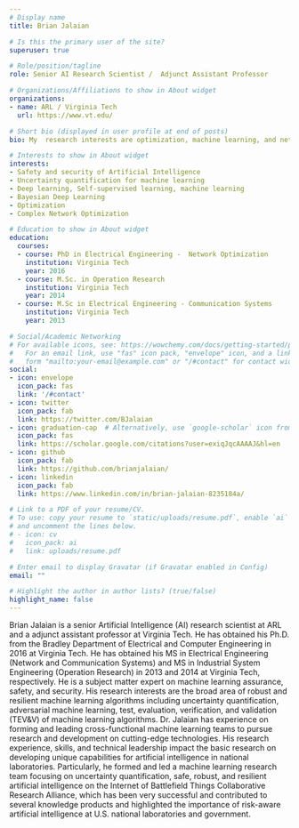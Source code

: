 ```yaml
---
# Display name
title: Brian Jalaian

# Is this the primary user of the site?
superuser: true

# Role/position/tagline
role: Senior AI Research Scientist /  Adjunct Assistant Professor

# Organizations/Affiliations to show in About widget
organizations:
- name: ARL / Virginia Tech
  url: https://www.vt.edu/

# Short bio (displayed in user profile at end of posts)
bio: My  research interests are optimization, machine learning, and network science. In particular, I am interested in modeling predictive uncertainty in machine learning models, adversarial machine learning, network optimization and optimal decision making under uncertainty.

# Interests to show in About widget
interests:
- Safety and security of Artificial Intelligence
- Uncertainty quantification for machine learning
- Deep learning, Self-supervised learning, machine learning
- Bayesian Deep Learning
- Optimization
- Complex Network Optimization

# Education to show in About widget
education:
  courses:
  - course: PhD in Electrical Engineering -  Network Optimization
    institution: Virginia Tech
    year: 2016
  - course: M.Sc. in Operation Research
    institution: Virginia Tech
    year: 2014
  - course: M.Sc in Electrical Engineering - Communication Systems
    institution: Virginia Tech
    year: 2013

# Social/Academic Networking
# For available icons, see: https://wowchemy.com/docs/getting-started/page-builder/#icons
#   For an email link, use "fas" icon pack, "envelope" icon, and a link in the
#   form "mailto:your-email@example.com" or "/#contact" for contact widget.
social:
- icon: envelope
  icon_pack: fas
  link: '/#contact'
- icon: twitter
  icon_pack: fab
  link: https://twitter.com/BJalaian
- icon: graduation-cap  # Alternatively, use `google-scholar` icon from `ai` icon pack
  icon_pack: fas
  link: https://scholar.google.com/citations?user=exiqJqcAAAAJ&hl=en
- icon: github
  icon_pack: fab
  link: https://github.com/brianjalaian/
- icon: linkedin
  icon_pack: fab
  link: https://www.linkedin.com/in/brian-jalaian-8235184a/ 

# Link to a PDF of your resume/CV.
# To use: copy your resume to `static/uploads/resume.pdf`, enable `ai` icons in `params.toml`, 
# and uncomment the lines below.
# - icon: cv
#   icon_pack: ai
#   link: uploads/resume.pdf

# Enter email to display Gravatar (if Gravatar enabled in Config)
email: ""

# Highlight the author in author lists? (true/false)
highlight_name: false
---
```


Brian Jalaian is a senior Artificial Intelligence (AI) research scientist at ARL and a adjunct assistant professor at Virginia Tech. 
He has obtained his Ph.D. from the Bradley Department of Electrical and Computer Engineering in 2016 at Virginia Tech. He has obtained his MS in Electrical Engineering (Network and Communication Systems)  and MS in Industrial System Engineering (Operation Research) in 2013 and 2014 at Virginia Tech, respectively. He is a subject matter expert on machine learning assurance, safety, and security. His research interests are the broad area of robust and resilient machine learning algorithms including uncertainty quantification, adversarial machine learning, test, evaluation, verification, and validation (TEV&V) of machine learning algorithms. Dr. Jalaian has experience on forming and leading cross-functional machine learning teams to pursue research and development on cutting-edge technologies. His research experience, skills, and technical leadership impact the basic research on developing unique capabilities for artificial intelligence in national laboratories. Particularly, he formed and led a machine learning research team focusing on uncertainty quantification, safe, robust, and resilient artificial intelligence on the Internet of Battlefield Things Collaborative Research Alliance, which has been very successful and contributed to several knowledge products and highlighted the importance of risk-aware artificial intelligence at U.S. national laboratories and government.


<!-- {{< icon name="download" pack="fas" >}} Download my {{< staticref "uploads/demo_resume.pdf" "newtab" >}}resumé{{< /staticref >}}. -->
